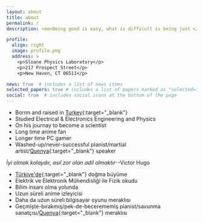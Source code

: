 ```yaml
---
layout: about
title: about
permalink: /
description: <em>Being good is easy, what is difficult is being just </em>--Victor Hugo

profile:
  align: right
  image: profile.png
  address: >
    <p>Sloane Physics Laboratory</p>
    <p>217 Prospect Street</p>
    <p>New Haven, CT 06511</p>

news: true  # includes a list of news items
selected_papers: true # includes a list of papers marked as "selected={true}"
social: true  # includes social icons at the bottom of the page
---
```


* Bornn and raised in [Turkey](https://upload.wikimedia.org/wikipedia/commons/thumb/d/dd/Turkey_%28orthographic_projection%29.svg/1106px-Turkey_%28orthographic_projection%29.svg.png){:target="\_blank"} <i class="far fa-flag"></i>
* Studied Electrical & Electronics Engineering <i class="fas fa-plug"></i> and Physics <i class="fas fa-atom"></i>
* On his journay to become a scientist <i class="fab fa-researchgate"></i>
* Long time anime fan <i class="fas fa-tv"></i>
* Longer time PC gamer <i class="fab fa-steam"></i>
* Washed-up/never-successful pianist/martial artist/[Quenya](https://en.wikipedia.org/wiki/Quenya){:target="\_blank"} speaker

<em>İyi olmak kolaydır, asıl zor olan adil olmaktır</em>--Victor Hugo

* [Türkiye'de](https://upload.wikimedia.org/wikipedia/commons/thumb/d/dd/Turkey_%28orthographic_projection%29.svg/1106px-Turkey_%28orthographic_projection%29.svg.png){:target="\_blank"} doğma büyüme <i class="far fa-flag"></i>
* Elektrik ve Elektronik Mühendisliği <i class="fas fa-plug"></i> ile Fizik <i class="fas fa-atom"></i> okudu
* Bilim insanı olma yolunda <i class="fab fa-researchgate"></i>
* Uzun süreli anime izleyicisi <i class="fas fa-tv"></i>
* Daha da uzun süreli bilgisayar oyunu meraklısı <i class="fab fa-steam"></i>
* Geçmişte-bırakmış/pek-de-becerememiş pianist/savunma sanatçısı/[Quenya](https://en.wikipedia.org/wiki/Quenya){:target="\_blank"} meraklısı
